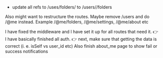-  update all refs to /uses/folders/ to /users/<id>/folders

Also might want to restructure the routes. Maybe remove /users and do /@me instead. Example /@me/folders, /@me/settings, /@me/about etc

I have fixed the middleware and I have set it up for all routes that need it.
👉 I have basically finished all auth.
👉 next, make sure that getting the data is correct (i. e. isSelf vs user_id etc)
Also finish about_me page to show fail or success notifications
